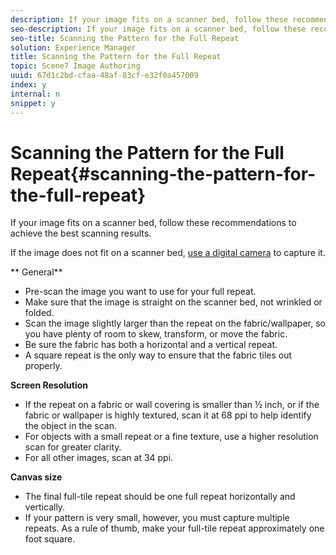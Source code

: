 ```yaml
---
description: If your image fits on a scanner bed, follow these recommendations to achieve the best scanning results.
seo-description: If your image fits on a scanner bed, follow these recommendations to achieve the best scanning results.
seo-title: Scanning the Pattern for the Full Repeat
solution: Experience Manager
title: Scanning the Pattern for the Full Repeat
topic: Scene7 Image Authoring
uuid: 67d1c2bd-cfaa-48af-83cf-e32f0a457009
index: y
internal: n
snippet: y
---
```


# Scanning the Pattern for the Full Repeat{#scanning-the-pattern-for-the-full-repeat}

If your image fits on a scanner bed, follow these recommendations to achieve the best scanning results.

If the image does not fit on a scanner bed, [use a digital camera](../c-mrt-texture-image/c-mrt-texture-images-dig-camera.md#concept-7af56d7a19c34966aa9b61b304306c6d) to capture it.

** General**

* Pre-scan the image you want to use for your full repeat. 
* Make sure that the image is straight on the scanner bed, not wrinkled or folded. 
* Scan the image slightly larger than the repeat on the fabric/wallpaper, so you have plenty of room to skew, transform, or move the fabric. 
* Be sure the fabric has both a horizontal and a vertical repeat. 
* A square repeat is the only way to ensure that the fabric tiles out properly.

**Screen Resolution**

* If the repeat on a fabric or wall covering is smaller than ½ inch, or if the fabric or wallpaper is highly textured, scan it at 68 ppi to help identify the object in the scan. 
* For objects with a small repeat or a fine texture, use a higher resolution scan for greater clarity. 
* For all other images, scan at 34 ppi.

**Canvas size**

* The final full-tile repeat should be one full repeat horizontally and vertically. 
* If your pattern is very small, however, you must capture multiple repeats. As a rule of thumb, make your full-tile repeat approximately one foot square.


